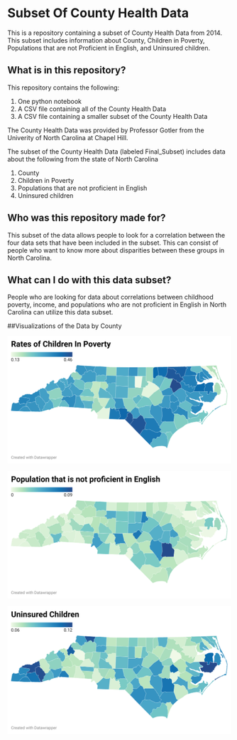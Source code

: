 # Subset Of County Health Data
This is a repository containing a subset of County Health Data from 2014. This subset includes information about County, Children in Poverty, Populations that are not Proficient in English, and Uninsured children.  

 ## What is in this repository?
This repository contains the following:
 
1. One python notebook
2. A CSV file containing all of the County Health Data
3. A CSV file containing a smaller subset of the County Health Data


The County Health Data was provided by Professor Gotler from the Univerity of North Carolina at Chapel Hill. 

The subset of the County Health Data (labeled Final_Subset) includes data about the following from the state of North Carolina 
1. County
2. Children in Poverty
3. Populations that are not proficient in English
4. Uninsured children

## Who was this repository made for?
This subset of the data allows people to look for a correlation between the four data sets that have been included in the subset. This can consist of people who want to know more about disparities between these groups in North Carolina. 


## What can I do with this data subset?
People who are looking for data about correlations between childhood poverty, income, and populations who are not proficient in English in North Carolina can utilize this data subset. 

##Visualizations of the Data by County 

![Children in Poverty](/Images/FPknk-rates-of-children-in-poverty.png)

![English](/Images/ymiDU-population-that-is-not-proficient-in-english.png)

![Uninsured](/Images/S60iD-uninsured-children.png)
